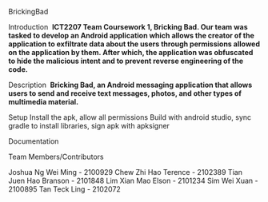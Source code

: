 BrickingBad

Introduction
 **ICT2207 Team Coursework 1, Bricking Bad. Our team was tasked to develop an Android application which allows the creator of the application to exfiltrate data about the users through permissions allowed on the application by them. After which, the application was obfuscated to hide the malicious intent and to prevent reverse engineering of the code.**

Description
 **Bricking Bad, an Android messaging application that allows users to send and receive text messages, photos, and other types of multimedia material.**

Setup
 Install the apk, allow all permissions
 Build with android studio, sync gradle to install libraries, sign apk with apksigner 

Documentation


Team Members/Contributors

Joshua Ng Wei Ming - 2100929 
Chew Zhi Hao Terence - 2102389
Tian Juen Hao Branson - 2101848
Lim Xian Mao Elson - 2101234
Sim Wei Xuan - 2100895
Tan Teck Ling - 2102072




